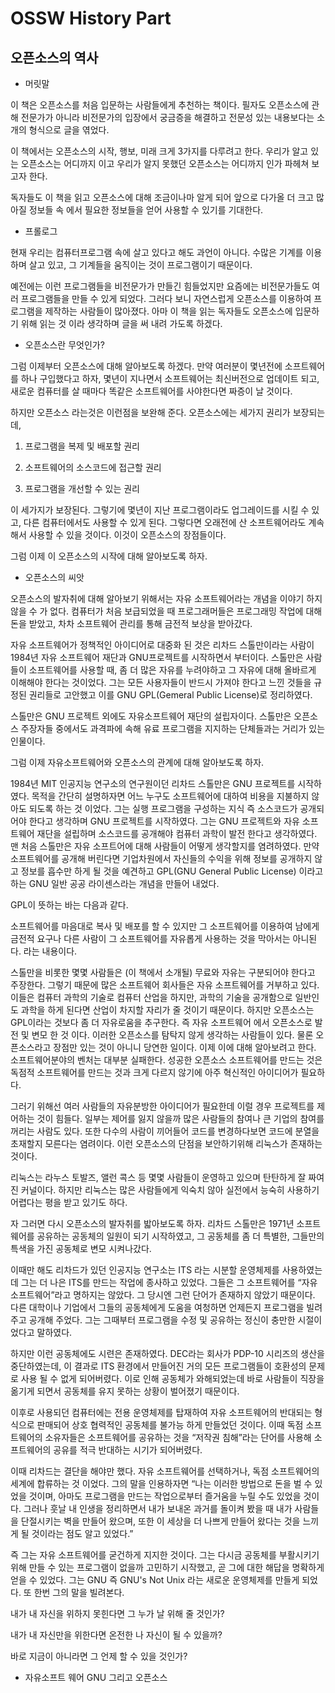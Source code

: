 OSSW History Part
=================
오픈소스의 역사
---------------
  * 머릿말
  
 이 책은 오픈소스를 처음 입문하는 사람들에게 추천하는 책이다. 필자도 오픈소스에 관해 전문가가 아니라 비전문가의 입장에서 궁금증을 해결하고 전문성 있는 내용보다는 소개의 형식으로 글을 엮었다.
 
 이 책에서는 오픈소스의 시작, 행보, 미래 크게 3가지를 다루려고 한다. 우리가 알고 있는 오픈소스는 어디까지 이고 우리가 알지 못했던 오픈소스는 어디까지 인가 파헤쳐 보고자 한다.
 
 독자들도 이 책을 읽고 오픈소스에 대해 조금이나마 알게 되어 앞으로 다가올 더 크고 많아질 정보들 속 에서 필요한 정보들을 얻어 사용할 수 있기를 기대한다.

 * 프롤로그 
 
 현재 우리는 컴퓨터프로그램 속에 살고 있다고 해도 과언이 아니다. 수많은 기계를 이용하며 살고 있고, 그 기계들을 움직이는 것이 프로그램이기 때문이다.
 
 예전에는 이런 프로그램들을 비전문가가 만들긴 힘들었지만 요즘에는 비전문가들도 여러 프로그램들을 만들 수 있게 되었다. 그러다 보니 자연스럽게 오픈소스를 이용하여 프로그램을 제작하는 사람들이 많아졌다. 아마 이 책을 읽는 독자들도 오픈소스에 입문하기 위해 읽는 것 이라 생각하며 글을 써 내려 가도록 하겠다.

 * 오픈소스란 무엇인가?
 
 그럼 이제부터 오픈소스에 대해 알아보도록 하겠다. 만약 여러분이 몇년전에 소프트웨어를 하나 구입했다고 하자, 몇년이 지나면서 소프트웨어는 최신버전으로 업데이트 되고, 새로운 컴퓨터를 살 때마다 똑같은 소프트웨어를 사야한다면 짜증이 날 것이다.
 
 하지만 오픈소스 라는것은 이런점을 보완해 준다. 오픈소스에는 세가지 권리가 보장되는데,
1. 프로그램을 복제 및 배포할 권리

2. 소프트웨어의 소스코드에 접근할 권리

3. 프로그램을 개선할 수 있는 권리

이 세가지가 보장된다. 그렇기에 몇년이 지난 프로그램이라도 업그레이드를 시킬 수 있고, 다른 컴퓨터에서도 사용할 수 있게 된다. 그렇다면 오래전에 산 소프트웨어라도 계속해서 사용할 수 있을 것이다. 이것이 오픈소스의 장점들이다.

 그럼 이제 이 오픈소스의 시작에 대해 알아보도록 하자.

 * 오픈소스의 씨앗
 
 오픈소스의 발자취에 대해 알아보기 위해서는 자유 소프트웨어라는 개념을 이야기 하지 않을 수 가 없다. 컴퓨터가 처음 보급되었을 때 프로그래머들은 프로그래밍 작업에 대해 돈을 받았고, 차차 소프트웨어 관리를 통해 금전적 보상을 받아갔다.
 
 자유 소프트웨어가 정책적인 아이디어로 대중화 된 것은 리차드 스톨만이라는 사람이 1984년 자유 소프트웨어 재단과 GNU프로젝트를 시작하면서 부터이다. 스톨만은 사람들이 소프트웨어를 사용할 때, 좀 더 많은 자유를 누려야하고 그 자유에 대해 올바르게 이해해야 한다는 것이었다. 그는 모든 사용자들이 반드시 가져야 한다고 느낀 것들을 규정된 권리들로 고안했고 이를 GNU GPL(Gemeral Public License)로 정리하였다.
 
 스톨만은 GNU 프로젝트 외에도 자유소프트웨어 재단의 설립자이다. 스톨만은 오픈소스 주장자들 중에서도 과격파에 속해 유료 프로그램을 지지하는 단체들과는 거리가 있는 인물이다.
 
 그럼 이제 자유소프트웨어와 오픈소스의 관계에 대해 알아보도록 하자.
 
 1984년 MIT 인공지능 연구소의 연구원이던 리차드 스톨만은 GNU 프로젝트를 시작하였다. 목적을 간단히 설명하자면 어느 누구도 소프트웨어에 대하여 비용을 지불하지 않아도 되도록 하는 것 이었다. 그는 실행 프로그램을 구성하는 지식 즉 소스코드가 공개되어야 한다고 생각하며 GNU 프로젝트를 시작하였다.
 그는 GNU 프로젝트와 자유 소프트웨어 재단을 설립하며 소스코드를 공개해야 컴퓨터 과학이 발전 한다고 생각하였다.
 맨 처음 스톨만은 자유 소프트어에 대해 사람들이 어떻게 생각할지를 염려하였다. 만약 소프트웨어를 공개해 버린다면 기업차원에서 자신들의 수익을 위해 정보를 공개하지 않고 정보를 흡수만 하게 될 것을 예견하고 GPL(GNU General Public License) 이라고 하는 GNU 일반 공공 라이센스라는 개념을 만들어 내었다.
 
 GPL이 뜻하는 바는 다음과 같다.
 
 소프트웨어를 마음대로 복사 및 배포를 할 수 있지만 그 소프트웨어를 이용하여 남에게 금전적 요구나 다른 사람이 그 소프트웨어를 자유롭게 사용하는 것을 막아서는 아니된다. 라는 내용이다.
 
 스톨만을 비롯한 몇몇 사람들은 (이 책에서 소개될) 무료와 자유는 구분되어야 한다고 주장한다. 그렇기 때문에 많은 소프트웨어 회사들은 자유 소프트웨어를 거부하고 있다. 이들은 컴퓨터 과학의 기술로 컴퓨터 산업을 하지만, 과학의 기술을 공개함으로 일반인도 과학을 하게 된다면 산업이 차지할 자리가 줄 것이기 때문이다. 하지만 오픈소스는 GPL이라는 것보다 좀 더 자유로움을 추구한다. 즉 자유 소프트웨어 에서 오픈소스로 발전 및 변모 한 것 이다.
 이러한 오픈소스를 탐탁지 않게 생각하는 사람들이 있다. 물론 오픈소스라고 장점만 있는 것이 아니니 당연한 일이다. 이제 이에 대해 알아보려고 한다.
 소프트웨어분야의 벤처는 대부분 실패한다. 성공한 오픈소스 소프트웨어를 만드는 것은 독점적 소프트웨어를 만드는 것과 크게 다르지 않기에 아주 혁신적인 아이디어가 필요하다.
 
 그러기 위해선 여러 사람들의 자유분방한 아이디어가 필요한데 이럴 경우 프로젝트를 제어하는 것이 힘들다. 일부는 제어를 잃지 않을까 많은 사람들의 참여나 큰 기업의 참여를 꺼리는 사람도 있다. 또한 다수의 사람이 끼어들어 코드를 변경하다보면 코드에 분열을 초재할지 모른다는 염려이다. 이런 오픈소스의 단점을 보안하기위해 리눅스가 존재하는 것이다.
 
 리눅스는 라누스 토발즈, 앨런 콕스 등 몇몇 사람들이 운영하고 있으며 탄탄하게 잘 짜여진 커널이다. 하지만 리눅스는 많은 사람들에게 익숙치 않아 실전에서 능숙히 사용하기 어렵다는 평을 받고 있기도 하다.
 
 자 그러면 다시 오픈소스의 발자취를 밟아보도록 하자. 리차드 스톨만은 1971년 소프트웨어를 공유하는 공동체의 일원이 되기 시작하였고, 그 공동체를 좀 더 특별한, 그들만의 특색을 가진 공동체로 변모 시켜나갔다.
 
 이때만 해도 리차드가 있던 인공지능 연구소는 ITS 라는 시분할 운영체제를 사용하였는데 그는 더 나은 ITS를 만드는 작업에 종사하고 있었다. 그들은 그 소프트웨어를 “자유 소프트웨어”라고 명하지는 않았다. 그 당시엔 그런 단어가 존재하지 않았기 때문이다. 다른 대학이나 기업에서 그들의 공동체에게 도움을 여청하면 언제든지 프로그램을 빌려주고 공개해 주었다. 그는 그때부터 프로그램을 수정 및 공유하는 정신이 충만한 시절이었다고 말하였다.
 
 하지만 이런 공동체에도 시련은 존재하였다. DEC라는 회사가 PDP-10 시리즈의 생산을 중단하였는데, 이 결과로 ITS 환경에서 만들어진 거의 모든 프로그램들이 호환성의 문제로 사용 될 수 없게 되어버렸다. 이로 인해 공동체가 와해되었는데 바로 사람들이 직장을 옮기게 되면서 공동체를 유지 못하는 상황이 벌어졌기 때문이다.
 
 이후로 사용되던 컴퓨터에는 전용 운영체제를 탑재하여 자유 소프트웨어의 반대되는 형식으로 판매되어 상호 협력적인 공동체를 불가능 하게 만들었던 것이다. 이때 독점 소프트웨어의 소유자들은 소프트웨어를 공유하는 것을 “저작권 침해”라는 단어를 사용해 소프트웨어의 공유를 적극 반대하는 시기가 되어버렸다.
 
 이때 리차드는 결단을 해야만 했다. 자유 소프트웨어를 선택하거나, 독점 소프트웨어의 세계에 합류하는 것 이었다. 그의 말을 인용하자면 “나는 이러한 방법으로 돈을 벌 수 있었을 것이며, 아마도 프로그램을 만드는 작업으로부터 즐거움을 누릴 수도 있었을 것이다. 그러나 훗날 내 인생을 정리하면서 내가 보내온 과거를 돌이켜 봤을 때 내가 사람들을 단절시키는 벽을 만들어 왔으며, 또한 이 세상을 더 나쁘게 만들어 왔다는 것을 느끼게 될 것이라는 점도 알고 있었다.”
 
 즉 그는 자유 소프트웨어를 굳건하게 지지한 것이다. 그는 다시금 공동체를 부활시키기 위해 만들 수 있는 프로그램이 없을까 고민하기 시작했고, 곧 그에 대한 해답을 명확하게 얻을 수 있었다. 그는 GNU 즉 GNU's Not Unix 라는 새로운 운영체제를 만들게 되었다.
 또 한번 그의 말을 빌려본다.
 
 내가 내 자신을 위하지 못힌다면 그 누가 날 위해 줄 것인가?
 
 내가 내 자신만을 위한다면 온전한 나 자신이 될 수 있을까?
 
 바로 지금이 아니라면 그 언제 할 수 있을 것인가?
 

 * 자유소프트 웨어 GNU 그리고 오픈소스
 

